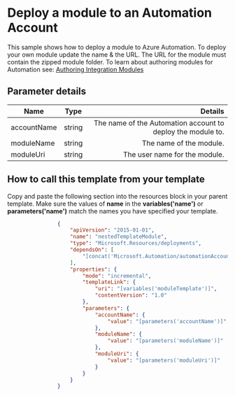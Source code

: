 # Deploy a module to an Automation Account

This sample shows how to deploy a module to Azure Automation. To deploy your own module update the name & the URL.  The URL for the module must contain the zipped module folder.
To learn about authoring modules for Automation see: [Authoring Integration Modules](http://azure.microsoft.com/blog/2014/12/15/authoring-integration-modules-for-azure-automation/)


## Parameter details 

| Name          | Type          | Details 															|
| ------------- |:-------------:| -----------------------------------------------------------------:|
| accountName   | string 		| The name of the Automation account to deploy the module to. 	|
| moduleName	| string      	| The name of the module. 										|
| moduleUri	 	| string	    | The user name for the module. 									|


## How to call this template from your template

Copy and paste the following section into the resources block in your parent template.  Make sure the values of **name** in the **variables('name')** or **parameters('name')** match the names you have specified your template.  


```json
                {
                    "apiVersion": "2015-01-01",
                    "name": "nestedTemplateModule",
                    "type": "Microsoft.Resources/deployments",
                    "dependsOn": [
                        "[concat('Microsoft.Automation/automationAccounts/', parameters('accountName'))]"
                    ],
                    "properties": {
                        "mode": "incremental",
                        "templateLink": {
                            "uri": "[variables('moduleTemplate')]",
                            "contentVersion": "1.0"
                        },
                        "parameters": {
                            "accountName": {
                                "value": "[parameters('accountName')]"
                            },
                            "moduleName": {
                                "value": "[parameters('moduleName')]"
                            },
							"moduleUri": {
                                "value": "[parameters('moduleUri')]"
                            }
                        }
                    }
                }

```